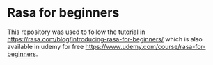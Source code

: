 # Rasa for beginners

This repository was used to follow the tutorial in https://rasa.com/blog/introducing-rasa-for-beginners/ which is also available in udemy for free https://www.udemy.com/course/rasa-for-beginners.

